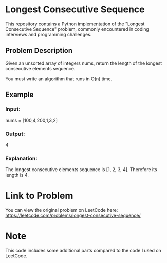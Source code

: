 # Longest Consecutive Sequence

This repository contains a Python implementation of the "Longest Consecutive Sequence" problem, commonly encountered in coding interviews and programming challenges.

## Problem Description

Given an unsorted array of integers nums, return the length of the longest consecutive elements sequence.

You must write an algorithm that runs in O(n) time.

## Example
### Input:
nums = [100,4,200,1,3,2]
### Output:
4
### Explanation:
The longest consecutive elements sequence is [1, 2, 3, 4]. Therefore its length is 4.


# Link to Problem
You can view the original problem on LeetCode here: https://leetcode.com/problems/longest-consecutive-sequence/

# Note
This code includes some additional parts compared to the code I used on LeetCode.





